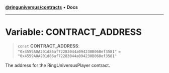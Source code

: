 [**@ringuniversus/contracts**](../../../README.md) • **Docs**

---

# Variable: CONTRACT_ADDRESS

> `const` **CONTRACT_ADDRESS**: `"0x4559A0A201d86af72283044a094230B068ef3581"` = `"0x4559A0A201d86af72283044a094230B068ef3581"`

The address for the RingUniversusPlayer contract.
